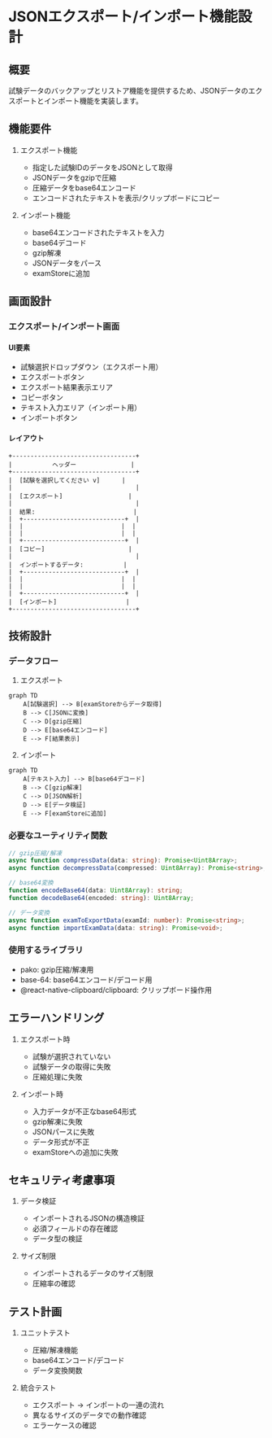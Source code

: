 # JSONエクスポート/インポート機能設計

## 概要

試験データのバックアップとリストア機能を提供するため、JSONデータのエクスポートとインポート機能を実装します。

## 機能要件

1. エクスポート機能

   - 指定した試験IDのデータをJSONとして取得
   - JSONデータをgzipで圧縮
   - 圧縮データをbase64エンコード
   - エンコードされたテキストを表示/クリップボードにコピー

2. インポート機能
   - base64エンコードされたテキストを入力
   - base64デコード
   - gzip解凍
   - JSONデータをパース
   - examStoreに追加

## 画面設計

### エクスポート/インポート画面

#### UI要素

- 試験選択ドロップダウン（エクスポート用）
- エクスポートボタン
- エクスポート結果表示エリア
- コピーボタン
- テキスト入力エリア（インポート用）
- インポートボタン

#### レイアウト

```
+----------------------------------+
|           ヘッダー               |
+----------------------------------+
|  [試験を選択してください v]      |
|                                  |
|  [エクスポート]                  |
|                                  |
|  結果:                           |
|  +----------------------------+  |
|  |                           |  |
|  |                           |  |
|  +----------------------------+  |
|  [コピー]                       |
|                                  |
|  インポートするデータ:           |
|  +----------------------------+  |
|  |                           |  |
|  |                           |  |
|  +----------------------------+  |
|  [インポート]                   |
+----------------------------------+
```

## 技術設計

### データフロー

1. エクスポート

```mermaid
graph TD
    A[試験選択] --> B[examStoreからデータ取得]
    B --> C[JSONに変換]
    C --> D[gzip圧縮]
    D --> E[base64エンコード]
    E --> F[結果表示]
```

2. インポート

```mermaid
graph TD
    A[テキスト入力] --> B[base64デコード]
    B --> C[gzip解凍]
    C --> D[JSON解析]
    D --> E[データ検証]
    E --> F[examStoreに追加]
```

### 必要なユーティリティ関数

```typescript
// gzip圧縮/解凍
async function compressData(data: string): Promise<Uint8Array>;
async function decompressData(compressed: Uint8Array): Promise<string>;

// base64変換
function encodeBase64(data: Uint8Array): string;
function decodeBase64(encoded: string): Uint8Array;

// データ変換
async function examToExportData(examId: number): Promise<string>;
async function importExamData(data: string): Promise<void>;
```

### 使用するライブラリ

- pako: gzip圧縮/解凍用
- base-64: base64エンコード/デコード用
- @react-native-clipboard/clipboard: クリップボード操作用

## エラーハンドリング

1. エクスポート時

   - 試験が選択されていない
   - 試験データの取得に失敗
   - 圧縮処理に失敗

2. インポート時
   - 入力データが不正なbase64形式
   - gzip解凍に失敗
   - JSONパースに失敗
   - データ形式が不正
   - examStoreへの追加に失敗

## セキュリティ考慮事項

1. データ検証

   - インポートされるJSONの構造検証
   - 必須フィールドの存在確認
   - データ型の検証

2. サイズ制限
   - インポートされるデータのサイズ制限
   - 圧縮率の確認

## テスト計画

1. ユニットテスト

   - 圧縮/解凍機能
   - base64エンコード/デコード
   - データ変換関数

2. 統合テスト
   - エクスポート → インポートの一連の流れ
   - 異なるサイズのデータでの動作確認
   - エラーケースの確認
